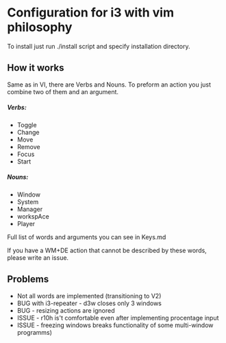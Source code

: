# Configuration for i3 with vim philosophy
To install just run ./install script and specify installation directory.
## How it works
Same as in VI, there are Verbs and Nouns. To preform an action you just combine two of them and an argument.
##### Verbs:
 - Toggle
 - Change
 - Move
 - Remove
 - Focus
 - Start
##### Nouns:
 - Window
 - System
 - Manager
 - workspAce
 - Player

 Full list of words and arguments you can see in Keys.md

 If you have a WM+DE action that cannot be described by these words, please write an issue.

## Problems
 - Not all words are implemented (transitioning to V2)
 - BUG with i3-repeater - d3w closes only 3 windows
 - BUG - resizing actions are ignored
 - ISSUE - r10h is't comfortable even after implementing procentage input
 - ISSUE - freezing windows breaks functionality of some multi-window programms)


